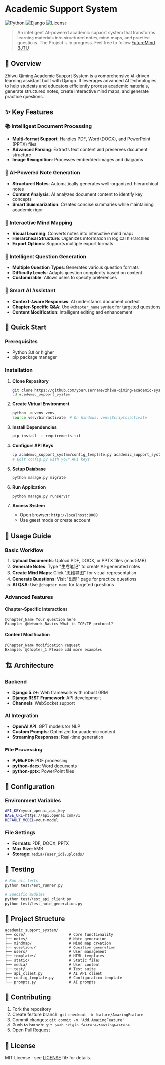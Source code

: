 # Academic Support System

[![Python](https://img.shields.io/badge/Python-3.8+-blue.svg)](https://www.python.org/downloads/)
[![Django](https://img.shields.io/badge/Django-5.2+-green.svg)](https://www.djangoproject.com/)
[![License](https://img.shields.io/badge/License-MIT-yellow.svg)](LICENSE)

> An intelligent AI-powered academic support system that transforms learning materials into structured notes, mind maps, and practice questions. The Project is in progress. Feel free to follow [FutureMind BJTU](https://github.com/Futuremind-BJTU)

## 🌟 Overview

Zhiwu Qiming Academic Support System is a comprehensive AI-driven learning assistant built with Django. It leverages advanced AI technologies to help students and educators efficiently process academic materials, generate structured notes, create interactive mind maps, and generate practice questions.

## ✨ Key Features

### 📚 **Intelligent Document Processing**
- **Multi-format Support**: Handles PDF, Word (DOCX), and PowerPoint (PPTX) files
- **Advanced Parsing**: Extracts text content and preserves document structure
- **Image Recognition**: Processes embedded images and diagrams

### 🤖 **AI-Powered Note Generation**
- **Structured Notes**: Automatically generates well-organized, hierarchical notes
- **Content Analysis**: AI analyzes document content to identify key concepts
- **Smart Summarization**: Creates concise summaries while maintaining academic rigor

### 🧠 **Interactive Mind Mapping**
- **Visual Learning**: Converts notes into interactive mind maps
- **Hierarchical Structure**: Organizes information in logical hierarchies
- **Export Options**: Supports multiple export formats

### 📝 **Intelligent Question Generation**
- **Multiple Question Types**: Generates various question formats
- **Difficulty Levels**: Adapts question complexity based on content
- **Customizable**: Allows users to specify preferences

### 💬 **Smart AI Assistant**
- **Context-Aware Responses**: AI understands document context
- **Chapter-Specific Q&A**: Use `@chapter_name` syntax for targeted questions
- **Content Modification**: Intelligent editing and enhancement

## 🚀 Quick Start

### **Prerequisites**
- Python 3.8 or higher
- pip package manager

### **Installation**

1. **Clone Repository**
   ```bash
   git clone https://github.com/yourusername/zhiwu-qiming-academic-system.git
   cd academic_support_system
   ```

2. **Create Virtual Environment**
   ```bash
   python -m venv venv
   source venv/bin/activate  # On Windows: venv\Scripts\activate
   ```

3. **Install Dependencies**
   ```bash
   pip install -r requirements.txt
   ```

4. **Configure API Keys**
   ```bash
   cp academic_support_system/config_template.py academic_support_system/config.py
   # Edit config.py with your API keys
   ```

5. **Setup Database**
   ```bash
   python manage.py migrate
   ```

6. **Run Application**
   ```bash
   python manage.py runserver
   ```

7. **Access System**
   - Open browser: `http://localhost:8000`
   - Use guest mode or create account

## 📖 Usage Guide

### **Basic Workflow**

1. **Upload Documents**: Upload PDF, DOCX, or PPTX files (max 5MB)
2. **Generate Notes**: Type "生成笔记" to create AI-generated notes
3. **Create Mind Maps**: Click "思维导图" for visual representation
4. **Generate Questions**: Visit "出题" page for practice questions
5. **AI Q&A**: Use `@chapter_name` for targeted questions

### **Advanced Features**

#### **Chapter-Specific Interactions**
```
@Chapter_Name Your question here
Example: @Network_Basics What is TCP/IP protocol?
```

#### **Content Modification**
```
@Chapter_Name Modification request
Example: @Chapter_1 Please add more examples
```

## 🏗️ Architecture

### **Backend**
- **Django 5.2+**: Web framework with robust ORM
- **Django REST Framework**: API development
- **Channels**: WebSocket support

### **AI Integration**
- **OpenAI API**: GPT models for NLP
- **Custom Prompts**: Optimized for academic content
- **Streaming Responses**: Real-time generation

### **File Processing**
- **PyMuPDF**: PDF processing
- **python-docx**: Word documents
- **python-pptx**: PowerPoint files

## 🔧 Configuration

### **Environment Variables**
```bash
API_KEY=your_openai_api_key
BASE_URL=https://api.openai.com/v1
DEFAULT_MODEL=your-model
```

### **File Settings**
- **Formats**: PDF, DOCX, PPTX
- **Max Size**: 5MB
- **Storage**: `media/{user_id}/uploads/`

## 🧪 Testing

```bash
# Run all tests
python test/test_runner.py

# Specific modules
python test/test_api_client.py
python test/test_note_generation.py
```

## 📁 Project Structure

```
academic_support_system/
├── core/                    # Core functionality
├── notes/                   # Note generation
├── mindmap/                 # Mind map creation
├── questions/               # Question generation
├── users/                   # User management
├── templates/               # HTML templates
├── static/                  # Static files
├── media/                   # User content
├── test/                    # Test suite
├── api_client.py            # AI API client
├── config_template.py       # Configuration template
└── prompts.py               # AI prompts
```

## 🤝 Contributing

1. Fork the repository
2. Create feature branch: `git checkout -b feature/AmazingFeature`
3. Commit changes: `git commit -m 'Add AmazingFeature'`
4. Push to branch: `git push origin feature/AmazingFeature`
5. Open Pull Request

## 📄 License

MIT License - see [LICENSE](LICENSE) file for details.

